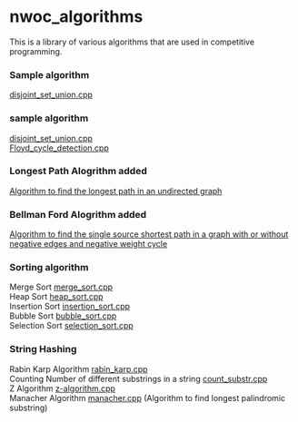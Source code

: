 # nwoc_algorithms
This is a library of various algorithms that are used in competitive programming.


### Sample algorithm
[disjoint_set_union.cpp](Algorithms/disjoint_set_union.cpp)
### sample algorithm

[disjoint_set_union.cpp](Algorithms/disjoint_set_union.cpp) <br />
[Floyd_cycle_detection.cpp](Algorithms/Linked_List/Floyd_cycle_detection.cpp)

### Longest Path Alogrithm added
[Algorithm to find the longest path in an undirected graph](longest_path_algo.cpp)

### Bellman Ford Alogrithm added
[Algorithm to find the single source shortest path in a graph with or without negative edges and negative weight cycle](Bellman_Ford/BellmanFord.cpp)

### Sorting algorithm 
Merge Sort [merge_sort.cpp](Algorithms/Sorting/merge_sort.cpp) <br/>
Heap Sort [heap_sort.cpp](Algorithms/Sorting/heap_sort.cpp)<br/>
Insertion Sort [insertion_sort.cpp](Algorithms/Sorting/insertion_sort.cpp) <br/>
Bubble Sort [bubble_sort.cpp](Algorithms/Sorting/bubble_sort.cpp) <br/>
Selection Sort [selection_sort.cpp](Algorithms/Sorting/selection_sort.cpp)

### String Hashing
Rabin Karp Algorithm [rabin_karp.cpp](Algorithms/String_Hashing/rabin_karp.cpp)<br/>
Counting Number of different substrings in a string [count_substr.cpp](Algorithms/String_Hashing/count_substr.cpp) <br/>
Z Algorithm [z-algorithm.cpp](Algorithms/String_Hashing/z-algorithm.cpp)<br/>
Manacher Algorithm [manacher.cpp](Algorithms/String_Hashing/manacher.cpp) (Algorithm to find longest palindromic substring) <br/>
